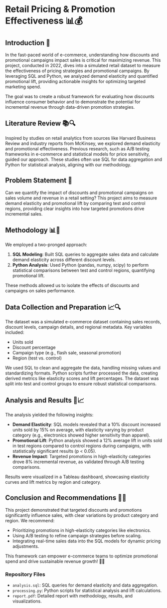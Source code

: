 # Retail Pricing & Promotion Effectiveness 📊💰

## Introduction 🌟
In the fast-paced world of e-commerce, understanding how discounts and promotional campaigns impact sales is critical for maximizing revenue. This project, conducted in 2022, dives into a simulated retail dataset to measure the effectiveness of pricing strategies and promotional campaigns. By leveraging SQL and Python, we analyzed demand elasticity and quantified promotional lift, providing actionable insights for optimizing targeted marketing spend.

The goal was to create a robust framework for evaluating how discounts influence consumer behavior and to demonstrate the potential for incremental revenue through data-driven promotion strategies.

## Literature Review 📚🔍
Inspired by studies on retail analytics from sources like Harvard Business Review and industry reports from McKinsey, we explored demand elasticity and promotional effectiveness. Previous research, such as A/B testing frameworks in e-commerce and statistical models for price sensitivity, guided our approach. These studies often use SQL for data aggregation and Python for statistical analysis, aligning with our methodology.

## Problem Statement 🎯
Can we quantify the impact of discounts and promotional campaigns on sales volume and revenue in a retail setting? This project aims to measure demand elasticity and promotional lift by comparing test and control regions, providing clear insights into how targeted promotions drive incremental sales.

## Methodology 📊🔬
We employed a two-pronged approach:
1. **SQL Modeling**: Built SQL queries to aggregate sales data and calculate demand elasticity across different discount levels.
2. **Python Analysis**: Used Python (pandas, numpy, scipy) to perform statistical comparisons between test and control regions, quantifying promotional lift.

These methods allowed us to isolate the effects of discounts and campaigns on sales performance.

## Data Collection and Preparation 📈🔍
The dataset was a simulated e-commerce dataset containing sales records, discount levels, campaign details, and regional metadata. Key variables included:
- Units sold
- Discount percentage
- Campaign type (e.g., flash sale, seasonal promotion)
- Region (test vs. control)

We used SQL to clean and aggregate the data, handling missing values and standardizing formats. Python scripts further processed the data, creating derived metrics like elasticity scores and lift percentages. The dataset was split into test and control groups to ensure robust statistical comparisons.

## Analysis and Results 📝📈
The analysis yielded the following insights:
- **Demand Elasticity**: SQL models revealed that a 10% discount increased units sold by 15% on average, with elasticity varying by product category (e.g., electronics showed higher sensitivity than apparel).
- **Promotional Lift**: Python analysis showed a 12% average lift in units sold in test regions compared to control regions during campaigns, with statistically significant results (p < 0.05).
- **Revenue Impact**: Targeted promotions in high-elasticity categories drove 8% incremental revenue, as validated through A/B testing comparisons.

Results were visualized in a Tableau dashboard, showcasing elasticity curves and lift metrics by region and category.

## Conclusion and Recommendations 🎉🔮
This project demonstrated that targeted discounts and promotions significantly influence sales, with clear variations by product category and region. We recommend:
- Prioritizing promotions in high-elasticity categories like electronics.
- Using A/B testing to refine campaign strategies before scaling.
- Integrating real-time sales data into the SQL models for dynamic pricing adjustments.

This framework can empower e-commerce teams to optimize promotional spend and drive sustainable revenue growth! 🛒🚀

### Repository Files
- `analysis.sql`: SQL queries for demand elasticity and data aggregation.
- `processing.py`: Python scripts for statistical analysis and lift calculations.
- `report.pdf`: Detailed report with methodology, results, and visualizations.
